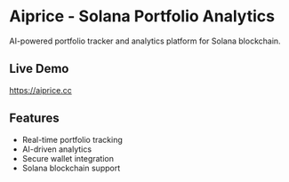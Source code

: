 # Aiprice - Solana Portfolio Analytics

AI-powered portfolio tracker and analytics platform for Solana blockchain. 

## Live Demo
https://aiprice.cc

## Features
- Real-time portfolio tracking  
- AI-driven analytics
- Secure wallet integration
- Solana blockchain support
